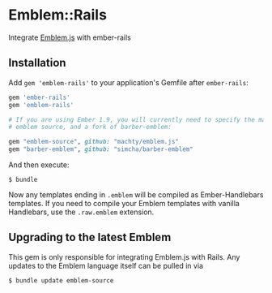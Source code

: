 # Emblem::Rails

Integrate [Emblem.js](https://github.com/machty/emblem.js) with ember-rails

## Installation

Add `gem 'emblem-rails'` to your application's Gemfile after `ember-rails`:

```ruby
gem 'ember-rails'
gem 'emblem-rails'

# If you are using Ember 1.9, you will currently need to specify the master branch of 
# emblem source, and a fork of barber-emblem:

gem "emblem-source", github: "machty/emblem.js"
gem "barber-emblem", github: "simcha/barber-emblem"
```
And then execute:

    $ bundle


Now any templates ending in `.emblem` will be compiled as
Ember-Handlebars templates. If you need to compile your Emblem templates
with vanilla Handlebars, use the `.raw.emblem` extension.

## Upgrading to the latest Emblem

This gem is only responsible for integrating Emblem.js with Rails. Any
updates to the Emblem language itself can be pulled in via
 
    $ bundle update emblem-source


